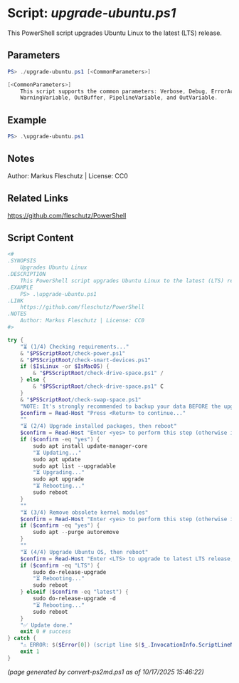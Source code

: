 Script: *upgrade-ubuntu.ps1*
========================

This PowerShell script upgrades Ubuntu Linux to the latest (LTS) release.

Parameters
----------
```powershell
PS> ./upgrade-ubuntu.ps1 [<CommonParameters>]

[<CommonParameters>]
    This script supports the common parameters: Verbose, Debug, ErrorAction, ErrorVariable, WarningAction, 
    WarningVariable, OutBuffer, PipelineVariable, and OutVariable.
```

Example
-------
```powershell
PS> .\upgrade-ubuntu.ps1

```

Notes
-----
Author: Markus Fleschutz | License: CC0

Related Links
-------------
https://github.com/fleschutz/PowerShell

Script Content
--------------
```powershell
<#
.SYNOPSIS
	Upgrades Ubuntu Linux 
.DESCRIPTION
	This PowerShell script upgrades Ubuntu Linux to the latest (LTS) release.
.EXAMPLE
	PS> .\upgrade-ubuntu.ps1 
.LINK
	https://github.com/fleschutz/PowerShell
.NOTES
	Author: Markus Fleschutz | License: CC0
#>

try {
	"⏳ (1/4) Checking requirements..."
	& "$PSScriptRoot/check-power.ps1"
	& "$PSScriptRoot/check-smart-devices.ps1"
	if ($IsLinux -or $IsMacOS) {
		& "$PSScriptRoot/check-drive-space.ps1" /
	} else {
		& "$PSScriptRoot/check-drive-space.ps1" C
	}
	& "$PSScriptRoot/check-swap-space.ps1"
	"NOTE: It's strongly recommended to backup your data BEFORE the upgrade!"
	$confirm = Read-Host "Press <Return> to continue..."
	""
	"⏳ (2/4) Upgrade installed packages, then reboot"
	$confirm = Read-Host "Enter <yes> to perform this step (otherwise it will be skipped)"
	if ($confirm -eq "yes") {
		sudo apt install update-manager-core
		"⏳ Updating..."
		sudo apt update
		sudo apt list --upgradable
		"⏳ Upgrading..."
		sudo apt upgrade
		"⏳ Rebooting..."
		sudo reboot 
	}
	""
	"⏳ (3/4) Remove obsolete kernel modules"
	$confirm = Read-Host "Enter <yes> to perform this step (otherwise it will be skipped)"
	if ($confirm -eq "yes") {
		sudo apt --purge autoremove
	}
	""
	"⏳ (4/4) Upgrade Ubuntu OS, then reboot"
	$confirm = Read-Host "Enter <LTS> to upgrade to latest LTS release, <latest> to upgrade to latest Ubuntu release (otherwise this step will be skipped)"
	if ($confirm -eq "LTS") {
		sudo do-release-upgrade
		"⏳ Rebooting..."
		sudo reboot
	} elseif ($confirm -eq "latest") {
		sudo do-release-upgrade -d
		"⏳ Rebooting..."
		sudo reboot
	}
	"✅ Update done."
	exit 0 # success
} catch {
	"⚠️ ERROR: $($Error[0]) (script line $($_.InvocationInfo.ScriptLineNumber))"
	exit 1
}
```

*(page generated by convert-ps2md.ps1 as of 10/17/2025 15:46:22)*
